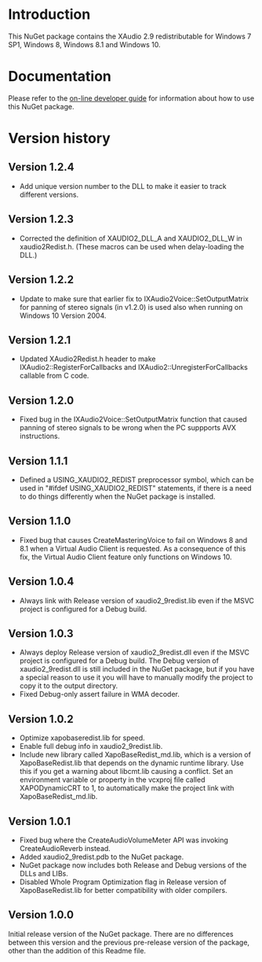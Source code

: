 # Introduction 
This NuGet package contains the XAudio 2.9 redistributable for Windows 7 SP1, Windows 8, Windows 8.1 and Windows 10.

# Documentation
Please refer to the [on-line developer guide](https://aka.ms/XAudio2Redist) for information about how to use this NuGet package.

# Version history

## Version 1.2.4
- Add unique version number to the DLL to make it easier to track different versions.

## Version 1.2.3
- Corrected the definition of XAUDIO2_DLL_A and XAUDIO2_DLL_W in xaudio2Redist.h. (These macros can be used when delay-loading the DLL.)

## Version 1.2.2
- Update to make sure that earlier fix to IXAudio2Voice::SetOutputMatrix for panning of stereo signals (in v1.2.0) is used also when running on Windows 10 Version 2004.

## Version 1.2.1
- Updated XAudio2Redist.h header to make IXAudio2::RegisterForCallbacks and IXAudio2::UnregisterForCallbacks callable from C code.

## Version 1.2.0
- Fixed bug in the IXAudio2Voice::SetOutputMatrix function that caused panning of stereo signals to be wrong when the PC suppports AVX instructions.

## Version 1.1.1
- Defined a USING_XAUDIO2_REDIST preprocessor symbol, which can be used in "#ifdef USING_XAUDIO2_REDIST" statements, if there is a need to do things differently when the NuGet package is installed.

## Version 1.1.0
- Fixed bug that causes CreateMasteringVoice to fail on Windows 8 and 8.1 when a Virtual Audio Client is requested. As a consequence of this fix, the Virtual Audio Client feature only functions on Windows 10.

## Version 1.0.4
- Always link with Release version of xaudio2_9redist.lib even if the MSVC project is configured for a Debug build.

## Version 1.0.3
- Always deploy Release version of xaudio2_9redist.dll even if the MSVC project is configured for a Debug build. The Debug version of xaudio2_9redist.dll is still included in the NuGet package, but if you have a special reason to use it you will have to manually modify the project to copy it to the output directory.
- Fixed Debug-only assert failure in WMA decoder.

## Version 1.0.2
- Optimize xapobaseredist.lib for speed.
- Enable full debug info in xaudio2_9redist.lib.
- Include new library called XapoBaseRedist_md.lib, which is a version of XapoBaseRedist.lib that depends on the dynamic runtime library. Use this if you get a warning about libcmt.lib causing a conflict.
  Set an environment variable or property in the vcxproj file called XAPODynamicCRT to 1, to automatically make the project link with XapoBaseRedist_md.lib.

## Version 1.0.1

- Fixed bug where the CreateAudioVolumeMeter API was invoking CreateAudioReverb instead.
- Added xaudio2_9redist.pdb to the NuGet package.
- NuGet package now includes both Release and Debug versions of the DLLs and LIBs.
- Disabled Whole Program Optimization flag in Release version of XapoBaseRedist.lib for better compatibility with older compilers.

## Version 1.0.0

Initial release version of the NuGet package. There are no differences between this version and the previous pre-release version of the package,
other than the addition of this Readme file.
